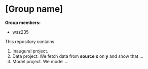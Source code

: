 # \[Group name\]

**Group members:**
- wsz235


This repository contains  
1. Inaugural project. 
2. Data project. We fetch data from **source x** on **y** and show that ...
3. Model project. We model ...
